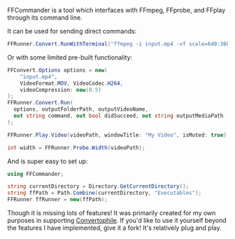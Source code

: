 FFCommander is a tool which interfaces with FFmpeg, FFprobe, and FFplay through its command line.

It can be used for sending direct commands:
```csharp
FFRunner.Convert.RunWithTerminal("ffmpeg -i input.mp4 -vf scale=640:360 output.mp4", out bool didSucceed);
```

Or with some limited pre-built functionality:
```csharp
FFConvert.Options options = new(
	"input.mp4",
	VideoFormat.MOV, VideoCodec.H264,
	videoCompression: new(0.5)
);
FFRunner.Convert.Run(
  options, outputFolderPath, outputVideoName,
  out string command, out bool didSucceed, out string outputMediaPath
);
```
```csharp
FFRunner.Play.Video(videoPath, windowTitle: "My Video", isMuted: true);
```
```csharp
int width = FFRunner.Probe.Width(videoPath);
```

And is super easy to set up:
```csharp
using FFCommander;

string currentDirectory = Directory.GetCurrentDirectory();
string ffPath = Path.Combine(currentDirectory, "Executables");
FFRunner ffRunner = new(ffPath);
```

Though it is missing lots of features!
It was primarily created for my own purposes in supporting [Convertophile](https://harper-rhett.itch.io/convertophile).
If you'd like to use it yourself beyond the features I have implemented, give it a fork! It's relatively plug and play.

